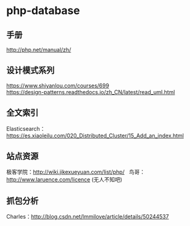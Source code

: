# php-database


## 手册    
http://php.net/manual/zh/
    

## 设计模式系列     
https://www.shiyanlou.com/courses/699    
https://design-patterns.readthedocs.io/zh_CN/latest/read_uml.html    


## 全文索引     
Elasticsearch：https://es.xiaoleilu.com/020_Distributed_Cluster/15_Add_an_index.html    

## 站点资源     
极客学院：http://wiki.jikexueyuan.com/list/php/   
鸟哥：http://www.laruence.com/licence (无人不知吧)


## 抓包分析     
Charles：http://blog.csdn.net/lmmilove/article/details/50244537


